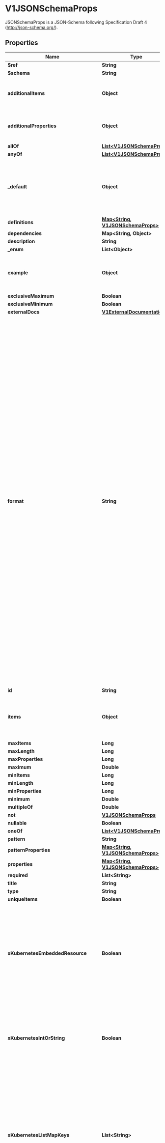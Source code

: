 

# V1JSONSchemaProps

JSONSchemaProps is a JSON-Schema following Specification Draft 4 (http://json-schema.org/).

## Properties

| Name | Type | Description | Notes |
|------------ | ------------- | ------------- | -------------|
|**$ref** | **String** |  |  [optional] |
|**$schema** | **String** |  |  [optional] |
|**additionalItems** | **Object** | JSONSchemaPropsOrBool represents JSONSchemaProps or a boolean value. Defaults to true for the boolean property. |  [optional] |
|**additionalProperties** | **Object** | JSONSchemaPropsOrBool represents JSONSchemaProps or a boolean value. Defaults to true for the boolean property. |  [optional] |
|**allOf** | [**List&lt;V1JSONSchemaProps&gt;**](V1JSONSchemaProps.md) |  |  [optional] |
|**anyOf** | [**List&lt;V1JSONSchemaProps&gt;**](V1JSONSchemaProps.md) |  |  [optional] |
|**_default** | **Object** | default is a default value for undefined object fields. Defaulting is a beta feature under the CustomResourceDefaulting feature gate. Defaulting requires spec.preserveUnknownFields to be false. |  [optional] |
|**definitions** | [**Map&lt;String, V1JSONSchemaProps&gt;**](V1JSONSchemaProps.md) |  |  [optional] |
|**dependencies** | **Map&lt;String, Object&gt;** |  |  [optional] |
|**description** | **String** |  |  [optional] |
|**_enum** | **List&lt;Object&gt;** |  |  [optional] |
|**example** | **Object** | JSON represents any valid JSON value. These types are supported: bool, int64, float64, string, []interface{}, map[string]interface{} and nil. |  [optional] |
|**exclusiveMaximum** | **Boolean** |  |  [optional] |
|**exclusiveMinimum** | **Boolean** |  |  [optional] |
|**externalDocs** | [**V1ExternalDocumentation**](V1ExternalDocumentation.md) |  |  [optional] |
|**format** | **String** | format is an OpenAPI v3 format string. Unknown formats are ignored. The following formats are validated:  - bsonobjectid: a bson object ID, i.e. a 24 characters hex string - uri: an URI as parsed by Golang net/url.ParseRequestURI - email: an email address as parsed by Golang net/mail.ParseAddress - hostname: a valid representation for an Internet host name, as defined by RFC 1034, section 3.1 [RFC1034]. - ipv4: an IPv4 IP as parsed by Golang net.ParseIP - ipv6: an IPv6 IP as parsed by Golang net.ParseIP - cidr: a CIDR as parsed by Golang net.ParseCIDR - mac: a MAC address as parsed by Golang net.ParseMAC - uuid: an UUID that allows uppercase defined by the regex (?i)^[0-9a-f]{8}-?[0-9a-f]{4}-?[0-9a-f]{4}-?[0-9a-f]{4}-?[0-9a-f]{12}$ - uuid3: an UUID3 that allows uppercase defined by the regex (?i)^[0-9a-f]{8}-?[0-9a-f]{4}-?3[0-9a-f]{3}-?[0-9a-f]{4}-?[0-9a-f]{12}$ - uuid4: an UUID4 that allows uppercase defined by the regex (?i)^[0-9a-f]{8}-?[0-9a-f]{4}-?4[0-9a-f]{3}-?[89ab][0-9a-f]{3}-?[0-9a-f]{12}$ - uuid5: an UUID5 that allows uppercase defined by the regex (?i)^[0-9a-f]{8}-?[0-9a-f]{4}-?5[0-9a-f]{3}-?[89ab][0-9a-f]{3}-?[0-9a-f]{12}$ - isbn: an ISBN10 or ISBN13 number string like \&quot;0321751043\&quot; or \&quot;978-0321751041\&quot; - isbn10: an ISBN10 number string like \&quot;0321751043\&quot; - isbn13: an ISBN13 number string like \&quot;978-0321751041\&quot; - creditcard: a credit card number defined by the regex ^(?:4[0-9]{12}(?:[0-9]{3})?|5[1-5][0-9]{14}|6(?:011|5[0-9][0-9])[0-9]{12}|3[47][0-9]{13}|3(?:0[0-5]|[68][0-9])[0-9]{11}|(?:2131|1800|35\\d{3})\\d{11})$ with any non digit characters mixed in - ssn: a U.S. social security number following the regex ^\\d{3}[- ]?\\d{2}[- ]?\\d{4}$ - hexcolor: an hexadecimal color code like \&quot;#FFFFFF: following the regex ^#?([0-9a-fA-F]{3}|[0-9a-fA-F]{6})$ - rgbcolor: an RGB color code like rgb like \&quot;rgb(255,255,2559\&quot; - byte: base64 encoded binary data - password: any kind of string - date: a date string like \&quot;2006-01-02\&quot; as defined by full-date in RFC3339 - duration: a duration string like \&quot;22 ns\&quot; as parsed by Golang time.ParseDuration or compatible with Scala duration format - datetime: a date time string like \&quot;2014-12-15T19:30:20.000Z\&quot; as defined by date-time in RFC3339. |  [optional] |
|**id** | **String** |  |  [optional] |
|**items** | **Object** | JSONSchemaPropsOrArray represents a value that can either be a JSONSchemaProps or an array of JSONSchemaProps. Mainly here for serialization purposes. |  [optional] |
|**maxItems** | **Long** |  |  [optional] |
|**maxLength** | **Long** |  |  [optional] |
|**maxProperties** | **Long** |  |  [optional] |
|**maximum** | **Double** |  |  [optional] |
|**minItems** | **Long** |  |  [optional] |
|**minLength** | **Long** |  |  [optional] |
|**minProperties** | **Long** |  |  [optional] |
|**minimum** | **Double** |  |  [optional] |
|**multipleOf** | **Double** |  |  [optional] |
|**not** | [**V1JSONSchemaProps**](V1JSONSchemaProps.md) |  |  [optional] |
|**nullable** | **Boolean** |  |  [optional] |
|**oneOf** | [**List&lt;V1JSONSchemaProps&gt;**](V1JSONSchemaProps.md) |  |  [optional] |
|**pattern** | **String** |  |  [optional] |
|**patternProperties** | [**Map&lt;String, V1JSONSchemaProps&gt;**](V1JSONSchemaProps.md) |  |  [optional] |
|**properties** | [**Map&lt;String, V1JSONSchemaProps&gt;**](V1JSONSchemaProps.md) |  |  [optional] |
|**required** | **List&lt;String&gt;** |  |  [optional] |
|**title** | **String** |  |  [optional] |
|**type** | **String** |  |  [optional] |
|**uniqueItems** | **Boolean** |  |  [optional] |
|**xKubernetesEmbeddedResource** | **Boolean** | x-kubernetes-embedded-resource defines that the value is an embedded Kubernetes runtime.Object, with TypeMeta and ObjectMeta. The type must be object. It is allowed to further restrict the embedded object. kind, apiVersion and metadata are validated automatically. x-kubernetes-preserve-unknown-fields is allowed to be true, but does not have to be if the object is fully specified (up to kind, apiVersion, metadata). |  [optional] |
|**xKubernetesIntOrString** | **Boolean** | x-kubernetes-int-or-string specifies that this value is either an integer or a string. If this is true, an empty type is allowed and type as child of anyOf is permitted if following one of the following patterns:  1) anyOf:    - type: integer    - type: string 2) allOf:    - anyOf:      - type: integer      - type: string    - ... zero or more |  [optional] |
|**xKubernetesListMapKeys** | **List&lt;String&gt;** | x-kubernetes-list-map-keys annotates an array with the x-kubernetes-list-type &#x60;map&#x60; by specifying the keys used as the index of the map.  This tag MUST only be used on lists that have the \&quot;x-kubernetes-list-type\&quot; extension set to \&quot;map\&quot;. Also, the values specified for this attribute must be a scalar typed field of the child structure (no nesting is supported).  The properties specified must either be required or have a default value, to ensure those properties are present for all list items. |  [optional] |
|**xKubernetesListType** | **String** | x-kubernetes-list-type annotates an array to further describe its topology. This extension must only be used on lists and may have 3 possible values:  1) &#x60;atomic&#x60;: the list is treated as a single entity, like a scalar.      Atomic lists will be entirely replaced when updated. This extension      may be used on any type of list (struct, scalar, ...). 2) &#x60;set&#x60;:      Sets are lists that must not have multiple items with the same value. Each      value must be a scalar, an object with x-kubernetes-map-type &#x60;atomic&#x60; or an      array with x-kubernetes-list-type &#x60;atomic&#x60;. 3) &#x60;map&#x60;:      These lists are like maps in that their elements have a non-index key      used to identify them. Order is preserved upon merge. The map tag      must only be used on a list with elements of type object. Defaults to atomic for arrays. |  [optional] |
|**xKubernetesMapType** | **String** | x-kubernetes-map-type annotates an object to further describe its topology. This extension must only be used when type is object and may have 2 possible values:  1) &#x60;granular&#x60;:      These maps are actual maps (key-value pairs) and each fields are independent      from each other (they can each be manipulated by separate actors). This is      the default behaviour for all maps. 2) &#x60;atomic&#x60;: the list is treated as a single entity, like a scalar.      Atomic maps will be entirely replaced when updated. |  [optional] |
|**xKubernetesPreserveUnknownFields** | **Boolean** | x-kubernetes-preserve-unknown-fields stops the API server decoding step from pruning fields which are not specified in the validation schema. This affects fields recursively, but switches back to normal pruning behaviour if nested properties or additionalProperties are specified in the schema. This can either be true or undefined. False is forbidden. |  [optional] |
|**xKubernetesValidations** | [**List&lt;V1ValidationRule&gt;**](V1ValidationRule.md) | x-kubernetes-validations describes a list of validation rules written in the CEL expression language. |  [optional] |



